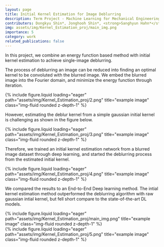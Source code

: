 ```yaml
---
layout: page
title: Initial Kernel Estimation for Image Deblurring
description: Term Project - Machine Learning for Mechanical Engineering (2023 Fall)
contributers: Dongkyu Shin*, Jonghooh Shin*, <strong>Sanghyun Hahn*</strong>, Seungseok Oh*, Jooyoung Kim*, Seokjin Park*
img: assets/img/Kernel_Estimation_proj/main_img.png
importance: 5
category: work
related_publications: false
---
```


In this project, we combine an energy function based method with initial kernel estimation to achieve single-image deblurring.

The process of deblurring an image can be reduced into finding an optimal kernel to be convoluted with the blurred image.
We embed the blurred image into the Fourier domain, and minimize the energy function through iteration.
<div class="row">
    <div class="col-sm mt-3 mt-md-0">
        {% include figure.liquid loading="eager" path="assets/img/Kernel_Estimation_proj/2.png" title="example image" class="img-fluid rounded z-depth-1" %}
    </div>
</div>

However, estimating the deblur kernel from a simple gaussian initial kernel is challenging as shown in the figure below. 

<div class="row">
    <div class="col-sm mt-3 mt-md-0">
        {% include figure.liquid loading="eager" path="assets/img/Kernel_Estimation_proj/3.png" title="example image" class="img-fluid rounded z-depth-1" %}
    </div>
</div>

Therefore, we trained an initial kernel estimation network from a blurred image dataset through deep learning, and started the deblurring process from the estimated initial kernel. 

<div class="row">
    <div class="col-sm mt-3 mt-md-0">
        {% include figure.liquid loading="eager" path="assets/img/Kernel_Estimation_proj/4.png" title="example image" class="img-fluid rounded z-depth-1" %}
    </div>
</div>

We compared the results to an End-to-End Deep learning method. The intial kernel estimation method outperformed the deblurring algorithm with raw gaussian intial kernel, but fell short compare to the state-of-the-art DL models. 

<div class="row">
    <div class="col-sm mt-3 mt-md-0">
        {% include figure.liquid loading="eager" path="assets/img/Kernel_Estimation_proj/main_img.png" title="example image" class="img-fluid rounded z-depth-1" %}
    </div>
</div>

<div class="row">
    <div class="col-sm mt-3 mt-md-0">
        {% include figure.liquid loading="eager" path="assets/img/Kernel_Estimation_proj/5.png" title="example image" class="img-fluid rounded z-depth-1" %}
    </div>
</div>


